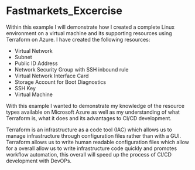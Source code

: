 # Fastmarkets_Excercise

Within this example I will demonstrate how I created a complete Linux environment on a virtual machine and its supporting resources using Terraform on Azure. 
I have created the following resources: 

 - Virtual Network
 - Subnet
 - Public ID Address
 - Network Security Group with SSH inbound rule
 - Virtual Network Interface Card
 -  Storage Account for Boot Diagnostics
 - SSH Key
 - Virtual Machine

With this example I wanted to demonstrate my knowledge of the resource types available on Microsoft Azure as well as my understanding of what Terraform is, what it does and its advantages to CI/CD development. 

Terraform is an infrastructure as a code tool (IAC) which allows us to manage infrastructure through configuration files rather than with a GUI. Terraform allows us to write human readable configuration files which allow for a overall allow us to write infrastructure code quickly and promotes workflow automation, this overall will speed up the process of CI/CD development with DevOPs.
